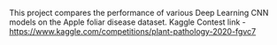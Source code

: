 This project compares the performance of various Deep Learning CNN models on the Apple foliar disease dataset. 
Kaggle Contest link - https://www.kaggle.com/competitions/plant-pathology-2020-fgvc7
